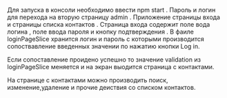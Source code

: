 Для запуска в консоли необходимо ввести npm start .
Пароль и логин для перехода на вторую страницу admin .
Приложение страницы входа и страницы списка контактов .
Страница входа содержит поле вода логина , поле ввода пароля и кнопку подтверждения . 
В фаиле loginPageSlice хранится логин и пароль с которыми производится сопоствавление введенных значении по нажатию кнопки Log in. 

Если сопоставление проидено успешно то значение validation из loginPageSlice меняется и на экран выодится страница с контактами. 

На странице с контактами можно производить поиск, изменение,удаление и прочие деиствия со списком контактов.